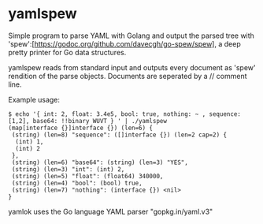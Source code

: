 # yamlspew

Simple program to parse YAML with Golang and output the parsed tree with 'spew':[https://godoc.org/github.com/davecgh/go-spew/spew], a deep pretty printer for Go data structures.

yamlspew reads from standard input and outputs every document as 'spew' rendition of the parse objects. Documents are seperated by a // comment line.

Example usage:

```
$ echo '{ int: 2, float: 3.4e5, bool: true, nothing: ~ , sequence: [1,2], base64: !!binary WUVT } ' | ./yamlspew
(map[interface {}]interface {}) (len=6) {
 (string) (len=8) "sequence": ([]interface {}) (len=2 cap=2) {
  (int) 1,
  (int) 2
 },
 (string) (len=6) "base64": (string) (len=3) "YES",
 (string) (len=3) "int": (int) 2,
 (string) (len=5) "float": (float64) 340000,
 (string) (len=4) "bool": (bool) true,
 (string) (len=7) "nothing": (interface {}) <nil>
}

```

yamlok uses the Go language YAML parser "gopkg.in/yaml.v3"
